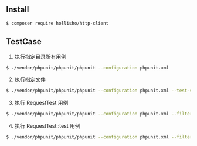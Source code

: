## Install

``` bash
$ composer require hollisho/http-client
```

## TestCase

1. 执行指定目录所有用例

```sh
$ ./vendor/phpunit/phpunit/phpunit --configuration phpunit.xml
```

2. 执行指定文件

```sh
$ ./vendor/phpunit/phpunit/phpunit --configuration phpunit.xml --test-suffix RequestTest.php
```

3. 执行 RequestTest 用例

```sh
$ ./vendor/phpunit/phpunit/phpunit --configuration phpunit.xml --filter RequestTest
```

4. 执行 RequestTest::test 用例

```sh
$ ./vendor/phpunit/phpunit/phpunit --configuration phpunit.xml --filter RequestTest::test
```
